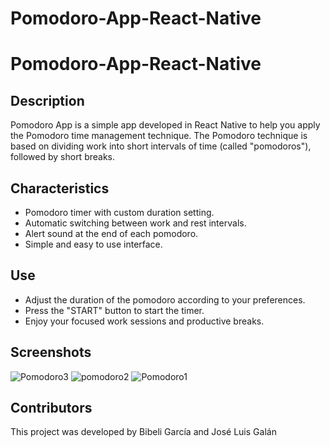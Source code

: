 # Pomodoro-App-React-Native
# Pomodoro-App-React-Native

## Description

Pomodoro App is a simple app developed in React Native to help you apply the Pomodoro time management technique. The Pomodoro technique is based on dividing work into short intervals of time (called "pomodoros"), followed by short breaks.

## Characteristics

- Pomodoro timer with custom duration setting.
- Automatic switching between work and rest intervals.
- Alert sound at the end of each pomodoro.
- Simple and easy to use interface.

## Use
 - Adjust the duration of the pomodoro according to your preferences.
 - Press the "START" button to start the timer.
 - Enjoy your focused work sessions and productive breaks.

## Screenshots

![Pomodoro3](https://github.com/Programming1203/Pomodoro-App-React-Native/assets/145875598/a4095c31-9373-4f8e-a3b6-bd1f1d3d3677)
![pomodoro2](https://github.com/Programming1203/Pomodoro-App-React-Native/assets/145875598/42256f21-7fd4-45e5-8db4-ab3f9aff69a4)
![Pomodoro1](https://github.com/Programming1203/Pomodoro-App-React-Native/assets/145875598/38011e1a-0f60-4e49-8fbb-96768fb85010)

## Contributors
This project was developed by Bibeli García and José Luis Galán

